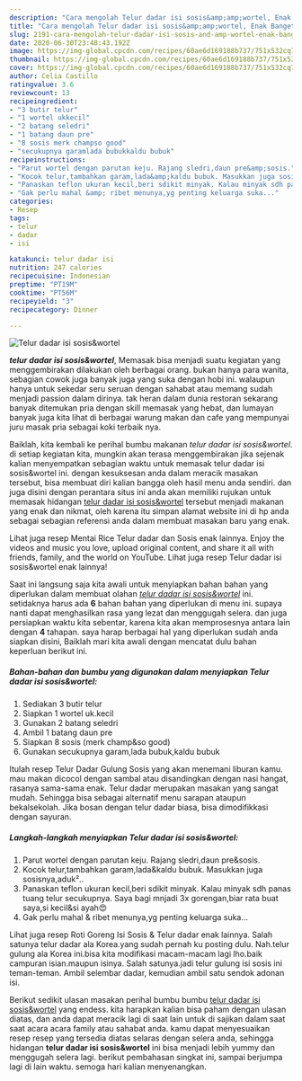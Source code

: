 ```yaml
---
description: "Cara mengolah Telur dadar isi sosis&amp;amp;wortel, Enak Banget"
title: "Cara mengolah Telur dadar isi sosis&amp;amp;wortel, Enak Banget"
slug: 2191-cara-mengolah-telur-dadar-isi-sosis-and-amp-wortel-enak-banget
date: 2020-06-30T23:48:43.192Z
image: https://img-global.cpcdn.com/recipes/60ae6d169188b737/751x532cq70/telur-dadar-isi-sosiswortel-foto-resep-utama.jpg
thumbnail: https://img-global.cpcdn.com/recipes/60ae6d169188b737/751x532cq70/telur-dadar-isi-sosiswortel-foto-resep-utama.jpg
cover: https://img-global.cpcdn.com/recipes/60ae6d169188b737/751x532cq70/telur-dadar-isi-sosiswortel-foto-resep-utama.jpg
author: Celia Castillo
ratingvalue: 3.6
reviewcount: 13
recipeingredient:
- "3 butir telur"
- "1 wortel ukkecil"
- "2 batang seledri"
- "1 batang daun pre"
- "8 sosis merk champso good"
- "secukupnya garamlada bubukkaldu bubuk"
recipeinstructions:
- "Parut wortel dengan parutan keju. Rajang sledri,daun pre&amp;sosis."
- "Kocok telur,tambahkan garam,lada&amp;kaldu bubuk. Masukkan juga sosisnya,aduk².."
- "Panaskan teflon ukuran kecil,beri sdikit minyak. Kalau minyak sdh panas tuang telur secukupnya. Saya bagi mnjadi 3x gorengan,biar rata buat saya,si kecil&amp;si ayah😍"
- "Gak perlu mahal &amp; ribet menunya,yg penting keluarga suka..."
categories:
- Resep
tags:
- telur
- dadar
- isi

katakunci: telur dadar isi 
nutrition: 247 calories
recipecuisine: Indonesian
preptime: "PT19M"
cooktime: "PT56M"
recipeyield: "3"
recipecategory: Dinner

---
```



![Telur dadar isi sosis&amp;wortel](https://img-global.cpcdn.com/recipes/60ae6d169188b737/751x532cq70/telur-dadar-isi-sosiswortel-foto-resep-utama.jpg)

<b><i>telur dadar isi sosis&amp;wortel</i></b>, Memasak bisa menjadi suatu kegiatan yang menggembirakan dilakukan oleh berbagai orang. bukan hanya para wanita, sebagian cowok juga banyak juga yang suka dengan hobi ini. walaupun hanya untuk sekedar seru seruan dengan sahabat atau memang sudah menjadi passion dalam dirinya. tak heran dalam dunia restoran sekarang banyak ditemukan pria dengan skill memasak yang hebat, dan lumayan banyak juga kita lihat di berbagai warung makan dan cafe yang mempunyai juru masak pria sebagai koki terbaik nya.

Baiklah, kita kembali ke perihal bumbu makanan <i>telur dadar isi sosis&amp;wortel</i>. di setiap kegiatan kita, mungkin akan terasa menggembirakan jika sejenak kalian menyempatkan sebagian waktu untuk memasak telur dadar isi sosis&amp;wortel ini. dengan kesuksesan anda dalam meracik masakan tersebut, bisa membuat diri kalian bangga oleh hasil menu anda sendiri. dan juga disini dengan perantara situs ini anda akan memiliki rujukan untuk memasak hidangan <u>telur dadar isi sosis&amp;wortel</u> tersebut menjadi makanan yang enak dan nikmat, oleh karena itu simpan alamat website ini di hp anda sebagai sebagian referensi anda dalam membuat masakan baru yang enak.

Lihat juga resep Mentai Rice Telur dadar dan Sosis enak lainnya. Enjoy the videos and music you love, upload original content, and share it all with friends, family, and the world on YouTube. Lihat juga resep Telur dadar isi sosis&amp;wortel enak lainnya!


Saat ini langsung saja kita awali untuk menyiapkan bahan bahan yang diperlukan dalam membuat olahan <u><i>telur dadar isi sosis&amp;wortel</i></u> ini. setidaknya harus ada <b>6</b> bahan bahan yang diperlukan di menu ini. supaya nanti dapat menghasilkan rasa yang lezat dan menggugah selera. dan juga persiapkan waktu kita sebentar, karena kita akan memprosesnya antara lain dengan <b>4</b> tahapan. saya harap berbagai hal yang diperlukan sudah anda siapkan disini, Baiklah mari kita awali dengan mencatat dulu bahan keperluan berikut ini.

<!--inarticleads1-->

##### Bahan-bahan dan bumbu yang digunakan dalam menyiapkan Telur dadar isi sosis&amp;wortel:

1. Sediakan 3 butir telur
1. Siapkan 1 wortel uk.kecil
1. Gunakan 2 batang seledri
1. Ambil 1 batang daun pre
1. Siapkan 8 sosis (merk champ&amp;so good)
1. Gunakan secukupnya garam,lada bubuk,kaldu bubuk


Itulah resep Telur Dadar Gulung Sosis yang akan menemani liburan kamu. mau makan dicocol dengan sambal atau disandingkan dengan nasi hangat, rasanya sama-sama enak. Telur dadar merupakan masakan yang sangat mudah. Sehingga bisa sebagai alternatif menu sarapan ataupun bekalsekolah. Jika bosan dengan telur dadar biasa, bisa dimodifikkasi dengan sayuran. 

<!--inarticleads2-->

##### Langkah-langkah menyiapkan Telur dadar isi sosis&amp;wortel:

1. Parut wortel dengan parutan keju. Rajang sledri,daun pre&amp;sosis.
1. Kocok telur,tambahkan garam,lada&amp;kaldu bubuk. Masukkan juga sosisnya,aduk²..
1. Panaskan teflon ukuran kecil,beri sdikit minyak. Kalau minyak sdh panas tuang telur secukupnya. Saya bagi mnjadi 3x gorengan,biar rata buat saya,si kecil&amp;si ayah😍
1. Gak perlu mahal &amp; ribet menunya,yg penting keluarga suka...


Lihat juga resep Roti Goreng Isi Sosis &amp; Telur dadar enak lainnya. Salah satunya telur dadar ala Korea.yang sudah pernah ku posting dulu. Nah.telur gulung ala Korea ini.bisa kita modifikasi macam-macam lagi lho.baik campuran isian.maupun isinya. Salah satunya.jadi telur gulung isi sosis ini teman-teman. Ambil selembar dadar, kemudian ambil satu sendok adonan isi. 

Berikut sedikit ulasan masakan perihal bumbu bumbu <u>telur dadar isi sosis&amp;wortel</u> yang endess. kita harapkan kalian bisa paham dengan ulasan diatas, dan anda dapat meracik lagi di saat lain untuk di sajikan dalam saat saat acara acara family atau sahabat anda. kamu dapat menyesuaikan resep resep yang tersedia diatas selaras dengan selera anda, sehingga hidangan <b>telur dadar isi sosis&amp;wortel</b> ini bisa menjadi lebih yummy dan menggugah selera lagi. berikut pembahasan singkat ini, sampai berjumpa lagi di lain waktu. semoga hari kalian menyenangkan.
